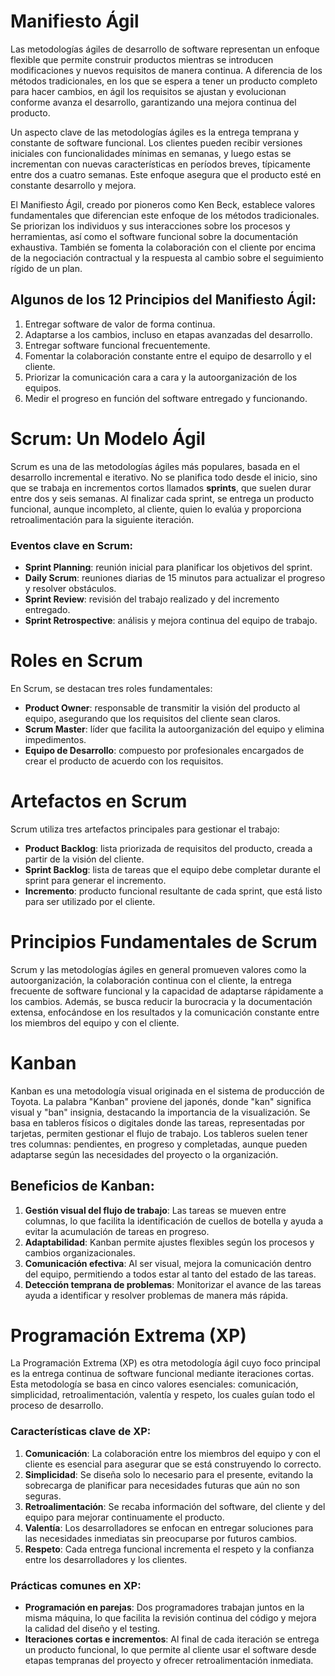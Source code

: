 # Manifiesto Ágil
Las metodologías ágiles de desarrollo de software representan un enfoque flexible que permite construir productos mientras se introducen modificaciones y nuevos requisitos de manera continua. A diferencia de los métodos tradicionales, en los que se espera a tener un producto completo para hacer cambios, en ágil los requisitos se ajustan y evolucionan conforme avanza el desarrollo, garantizando una mejora continua del producto.

Un aspecto clave de las metodologías ágiles es la entrega temprana y constante de software funcional. Los clientes pueden recibir versiones iniciales con funcionalidades mínimas en semanas, y luego estas se incrementan con nuevas características en períodos breves, típicamente entre dos a cuatro semanas. Este enfoque asegura que el producto esté en constante desarrollo y mejora.

El Manifiesto Ágil, creado por pioneros como Ken Beck, establece valores fundamentales que diferencian este enfoque de los métodos tradicionales. Se priorizan los individuos y sus interacciones sobre los procesos y herramientas, así como el software funcional sobre la documentación exhaustiva. También se fomenta la colaboración con el cliente por encima de la negociación contractual y la respuesta al cambio sobre el seguimiento rígido de un plan.

## Algunos de los 12 Principios del Manifiesto Ágil:
1. Entregar software de valor de forma continua.
2. Adaptarse a los cambios, incluso en etapas avanzadas del desarrollo.
3. Entregar software funcional frecuentemente.
4. Fomentar la colaboración constante entre el equipo de desarrollo y el cliente.
5. Priorizar la comunicación cara a cara y la autoorganización de los equipos.
6. Medir el progreso en función del software entregado y funcionando.

# Scrum: Un Modelo Ágil
Scrum es una de las metodologías ágiles más populares, basada en el desarrollo incremental e iterativo. No se planifica todo desde el inicio, sino que se trabaja en incrementos cortos llamados **sprints**, que suelen durar entre dos y seis semanas. Al finalizar cada sprint, se entrega un producto funcional, aunque incompleto, al cliente, quien lo evalúa y proporciona retroalimentación para la siguiente iteración.

### Eventos clave en Scrum:
- **Sprint Planning**: reunión inicial para planificar los objetivos del sprint.
- **Daily Scrum**: reuniones diarias de 15 minutos para actualizar el progreso y resolver obstáculos.
- **Sprint Review**: revisión del trabajo realizado y del incremento entregado.
- **Sprint Retrospective**: análisis y mejora continua del equipo de trabajo.

# Roles en Scrum
En Scrum, se destacan tres roles fundamentales:

- **Product Owner**: responsable de transmitir la visión del producto al equipo, asegurando que los requisitos del cliente sean claros.
- **Scrum Master**: líder que facilita la autoorganización del equipo y elimina impedimentos.
- **Equipo de Desarrollo**: compuesto por profesionales encargados de crear el producto de acuerdo con los requisitos.

# Artefactos en Scrum
Scrum utiliza tres artefactos principales para gestionar el trabajo:

- **Product Backlog**: lista priorizada de requisitos del producto, creada a partir de la visión del cliente.
- **Sprint Backlog**: lista de tareas que el equipo debe completar durante el sprint para generar el incremento.
- **Incremento**: producto funcional resultante de cada sprint, que está listo para ser utilizado por el cliente.

# Principios Fundamentales de Scrum
Scrum y las metodologías ágiles en general promueven valores como la autoorganización, la colaboración continua con el cliente, la entrega frecuente de software funcional y la capacidad de adaptarse rápidamente a los cambios. Además, se busca reducir la burocracia y la documentación extensa, enfocándose en los resultados y la comunicación constante entre los miembros del equipo y con el cliente.

# Kanban
Kanban es una metodología visual originada en el sistema de producción de Toyota. La palabra "Kanban" proviene del japonés, donde "kan" significa visual y "ban" insignia, destacando la importancia de la visualización. Se basa en tableros físicos o digitales donde las tareas, representadas por tarjetas, permiten gestionar el flujo de trabajo. Los tableros suelen tener tres columnas: pendientes, en progreso y completadas, aunque pueden adaptarse según las necesidades del proyecto o la organización.

## Beneficios de Kanban:
1. **Gestión visual del flujo de trabajo**: Las tareas se mueven entre columnas, lo que facilita la identificación de cuellos de botella y ayuda a evitar la acumulación de tareas en progreso.
2. **Adaptabilidad**: Kanban permite ajustes flexibles según los procesos y cambios organizacionales.
3. **Comunicación efectiva**: Al ser visual, mejora la comunicación dentro del equipo, permitiendo a todos estar al tanto del estado de las tareas.
4. **Detección temprana de problemas**: Monitorizar el avance de las tareas ayuda a identificar y resolver problemas de manera más rápida.

# Programación Extrema (XP)
La Programación Extrema (XP) es otra metodología ágil cuyo foco principal es la entrega continua de software funcional mediante iteraciones cortas. Esta metodología se basa en cinco valores esenciales: comunicación, simplicidad, retroalimentación, valentía y respeto, los cuales guían todo el proceso de desarrollo.

### Características clave de XP:
1. **Comunicación**: La colaboración entre los miembros del equipo y con el cliente es esencial para asegurar que se está construyendo lo correcto.
2. **Simplicidad**: Se diseña solo lo necesario para el presente, evitando la sobrecarga de planificar para necesidades futuras que aún no son seguras.
3. **Retroalimentación**: Se recaba información del software, del cliente y del equipo para mejorar continuamente el producto.
4. **Valentía**: Los desarrolladores se enfocan en entregar soluciones para las necesidades inmediatas sin preocuparse por futuros cambios.
5. **Respeto**: Cada entrega funcional incrementa el respeto y la confianza entre los desarrolladores y los clientes.

### Prácticas comunes en XP:
- **Programación en parejas**: Dos programadores trabajan juntos en la misma máquina, lo que facilita la revisión continua del código y mejora la calidad del diseño y el testing.
- **Iteraciones cortas e incrementos**: Al final de cada iteración se entrega un producto funcional, lo que permite al cliente usar el software desde etapas tempranas del proyecto y ofrecer retroalimentación inmediata.

